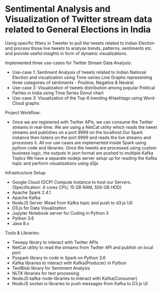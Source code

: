 # Sentimental Analysis and Visualization of Twitter stream data related to General Elections in India
 
Using specific filters in Tweeter to pull the tweets related to Indian Election and process those live tweets to analyse trends, patterns, sentiments etc. and provide useful insights in form of dynamic visualizations.

Implemented three use-cases for Twitter Stream Data Analysis:
  * Use-case 1: Sentiment Analysis of tweets related to Indian National Election and visualization using Time-series Line Graphs
  representing three categories of sentiments - Positive, Negative & Neutral
  * Use-case 2: Visualization of tweets distribution among popular Political Parties in India using Time Series Donut chart
  * Use-case 3: Visualization of the Top-6 trending #Hashtags using Word-Cloud graphs

Project Workflow:
  * Once we are registered with Twitter APIs, we can consume the Twitter streams in real-time. We are using a NetCat utility which reads the tweet streams and publishes on a port 9999 on the localhost.Our Spark instance then listens on the port 9999 and reads the live streams and processes it. All our use cases are implemented inside Spark using python code and libraries. Once the tweets are processed using custom business logic, the outputs in json format are pushed to multiple Kafka Topics We have a separate nodejs server setup up for reading the Kafka topic and perform visualizations using d3js

Infrastructure Setup:
  * Google Cloud (GCP) Compute Instance to host our Servers. (Specification: 4 cores CPU, 15 GB RAM, 500 GB HDD)
  * Apache Spark 2.4.1
  * Apache Kafka
  * NodeJS Server (Read from Kafka topic and push to d3.js UI)
  * D3.js for Data Visualization
  * Jupyter Notebook server for Coding in Python 3
  * Python 3.6
  * Java 8.x

Tools & Libraries:
  * Tweepy library to interact with Twitter APIs
  * NetCat utility to read the streams from Twitter API and publish on local port
  * Pyspark library to code in Spark on Python 3.6
  * Kafka libraries to interact with Kafka(Producer) in Python
  * TextBlob library for Sentiment Analysis
  * NLTK libraries for text processing
  * NodeJS kafka-node libraries to interact with Kafka(Consumer)
  * NodeJS socket.io libraries to push messages from Kafka to D3.js UI
